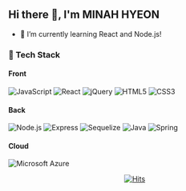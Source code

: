 ## Hi there 👋, I'm MINAH HYEON

- 🌱 I’m currently learning React and Node.js!

### 👀 Tech Stack
#### Front
![JavaScript](https://img.shields.io/badge/Javascript-F7DF1E?style=flat-square&logo=Javascript&logoColor=black) ![React](https://img.shields.io/badge/React-61DAFB?style=flat-square&logo=React&logoColor=black) ![jQuery](https://img.shields.io/badge/jQuery-0769AD?style=flat-square&logo=CSS3&logoColor=white) ![HTML5](https://img.shields.io/badge/HTML5-E34F26?style=flat-square&logo=HTML5&logoColor=white) ![CSS3](https://img.shields.io/badge/CSS3-1572B6?style=flat-square&logo=CSS3&logoColor=white) 
#### Back
![Node.js](https://img.shields.io/badge/Node.js-339933?style=flat-square&logo=Node.js&logoColor=white) ![Express](https://img.shields.io/badge/Express-000000?style=flat-square&logo=Express&logoColor=white) ![Sequelize](https://img.shields.io/badge/Sequelize-52B0E7?style=flat-square&logo=Sequelize&logoColor=white) ![Java](https://img.shields.io/badge/Java-007396?style=flat-square&logo=Java&logoColor=white) ![Spring](https://img.shields.io/badge/Spring-6DB33F?style=flat-square&logo=Spring&logoColor=white)
#### Cloud
![Microsoft Azure](https://img.shields.io/badge/Microsoft%20Azure-0078D4?style=flat-square&logo=MicrosoftAzure&logoColor=white)

<!-- 깃허브 status 볼수있음  -->
<!-- [![Anurag's GitHub stats](https://github-readme-stats.vercel.app/api?username=hminah0215)](https://github.com/anuraghazra/github-readme-stats) -->

<div align=center>
  
[![Hits](https://hits.seeyoufarm.com/api/count/incr/badge.svg?url=https%3A%2F%2Fgithub.com%2Fhminah0215&count_bg=%2379C83D&title_bg=%23555555&icon=&icon_color=%23E7E7E7&title=hits&edge_flat=false)](https://hits.seeyoufarm.com)
  
</div>
<!--
**hminah0215/hminah0215** is a ✨ _special_ ✨ repository because its `README.md` (this file) appears on your GitHub profile.

Here are some ideas to get you started:

- 🔭 I’m currently working on ...
- 🌱 I’m currently learning ...
- 👯 I’m looking to collaborate on ...
- 🤔 I’m looking for help with ...
- 💬 Ask me about ...
- 📫 How to reach me: ...
- 😄 Pronouns: ...
- ⚡ Fun fact: ...
-->

